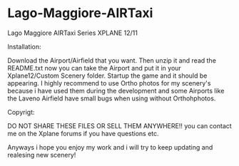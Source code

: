 # Lago-Maggiore-AIRTaxi
Lago Maggiore AIRTaxi Series XPLANE 12/11

Installation:

Download the Airport/Airfield that you want. Then unzip it and read the README.txt now you can take the Airport and put it in your Xplane12/Custom Scenery folder.
Startup the game and it should be appearing.
I highly recommend to use Ortho photos for my scenery's because i have used them during the development and some Airports like the Laveno Airfield have small bugs when using 
without Orthohphotos.

Copyrigt:

DO NOT SHARE THESE FILES OR SELL THEM ANYWHERE!!
you can contact me on the Xplane forums if you have questions etc.

Anyways i hope you enjoy my work and i will try to keep updating and realesing new scenery!
